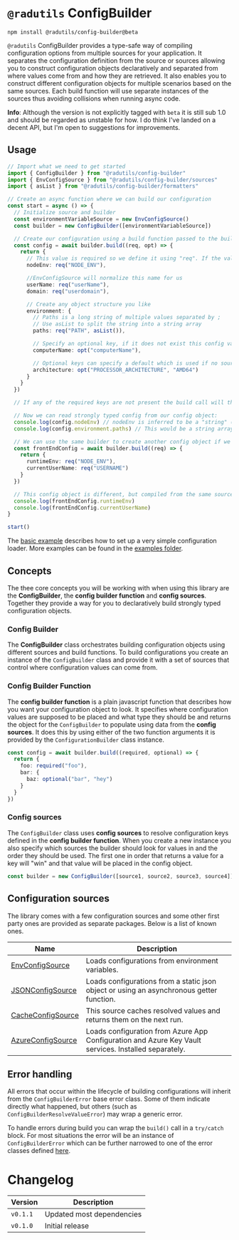# `@radutils` ConfigBuilder

```
npm install @radutils/config-builder@beta
```


`@radutils` ConfigBuilder provides a type-safe way of compiling configuration options from multiple sources for your application. It separates the configuration definition from the source or sources allowing you to construct configuration objects declaratively and separated from where values come from and how they are retrieved. It also enables you to construct different configuration objects for multiple scenarios based on the same sources. Each build function will use separate instances of the sources thus avoiding collisions when running async code.

**Info**: Although the version is not explicitly tagged with `beta` it is still sub 1.0 and should be regarded as unstable for how. I do think I've landed on a decent API, but I'm open to suggestions for improvements.

## Usage

```typescript
// Import what we need to get started
import { ConfigBuilder } from "@radutils/config-builder"
import { EnvConfigSource } from "@radutils/config-builder/sources"
import { asList } from "@radutils/config-builder/formatters"

// Create an async function where we can build our configuration
const start = async () => {
  // Initialize source and builder
  const environmentVariableSource = new EnvConfigSource()
  const builder = new ConfigBuilder([environmentVariableSource])

  // Create our configuration using a build function passed to the builder
  const config = await builder.build((req, opt) => {
    return {
      // This value is required so we define it using "req". If the value is not found the builder will throw an error.
      nodeEnv: req("NODE_ENV"),

      //EnvConfigSource will normalize this name for us
      userName: req("userName"),
      domain: req("userdomain"),

      // Create any object structure you like
      environment: {
        // Paths is a long string of multiple values separated by ;
        // Use asList to split the string into a string array
        paths: req("PATH", asList()),

        // Specify an optional key, if it does not exist this config value will be undefined
        computerName: opt("computerName"),

        // Optional keys can specify a default which is used if no source returns a value for the key
        architecture: opt("PROCESSOR_ARCHITECTURE", "AMD64")
      }
    }
  })

  // If any of the required keys are not present the build call will throw an error and the code will not reach this point

  // Now we can read strongly typed config from our config object:
  console.log(config.nodeEnv) // nodeEnv is inferred to be a "string" (the default)
  console.log(config.environment.paths) // This would be a string array since we used asList above

  // We can use the same builder to create another config object if we want
  const frontEndConfig = await builder.build((req) => {
    return {
      runtimeEnv: req("NODE_ENV"),
      currentUserName: req("USERNAME")
    }
  })

  // This config object is different, but compiled from the same sources as the first one.
  console.log(frontEndConfig.runtimeEnv)
  console.log(frontEndConfig.currentUserName)
}

start()
```

The [basic example](./examples/basics.ts) describes how to set up a very simple configuration loader. More examples can be found in the [examples folder](./examples).

## Concepts

The thee core concepts you will be working with when using this library are the **ConfigBuilder**, the **config builder function** and **config sources**. Together they provide a way for you to declaratively build strongly typed configuration objects.

### Config Builder

The **ConfigBuilder** class orchestrates building configuration objects using different sources and build functions. To build configurations you create an instance of the `ConfigBuilder` class and provide it with a set of sources that control where configuration values can come from.

### Config Builder Function

The **config builder function** is a plain javascript function that describes how you want your configuration object to look. It specifies where configuration values are supposed to be placed and what type they should be and returns the object for the `ConfigBuilder` to populate using data from the **config sources**. It does this by using either of the two function arguments it is provided by the `ConfigurationBuilder` class instance.

```typescript
const config = await builder.build((required, optional) => {
  return {
    foo: required("foo"),
    bar: {
      baz: optional("bar", "hey")
    }
  }
})
```

### Config sources

The `ConfigBuilder` class uses **config sources** to resolve configuration keys defined in the **config builder function**. When you create a new instance you also specify which sources the builder should look for values in and the order they should be used. The first one in order that returns a value for a key will "win" and that value will be placed in the config object.

```typescript
const builder = new ConfigBuilder([source1, source2, source3, source4])
```

## Configuration sources

The library comes with a few configuration sources and some other first party ones are provided as separate packages. Below is a list of known ones.

Name|Description
-|-
[EnvConfigSource](./src/sources/EnvConfigSource)|Loads configurations from environment variables.
[JSONConfigSource](./src/sources/JSONConfigSource)|Loads configurations from a static json object or using an asynchronous getter function.
[CacheConfigSource](./src/sources/CacheConfigSource/)|This source caches resolved values and returns them on the next run.
[AzureConfigSource](https://github.com/rudfoss/radutils/tree/main/libs/config-builder-source-azure)|Loads configuration from Azure App Configuration and Azure Key Vault services. Installed separately.

## Error handling

All errors that occur within the lifecycle of building configurations will inherit from the `ConfigBuilderError` base error class. Some of them indicate directly what happened, but others (such as `ConfigBuilderResolveValueError`) may wrap a generic error.

To handle errors during build you can wrap the `build()` call in a `try/catch` block. For most situations the error will be an instance of `ConfigBuilderError` which can be further narrowed to one of the error classes defined [here](./src/errors).

# Changelog

Version|Description
-|-
`v0.1.1`|Updated most dependencies
`v0.1.0`|Initial release